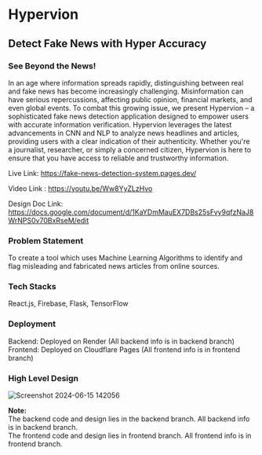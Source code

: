 # Hypervion
## Detect Fake News with Hyper Accuracy
### See Beyond the News!
In an age where information spreads rapidly, distinguishing between real and fake news has become increasingly challenging. Misinformation can have serious repercussions, affecting public opinion, financial markets, and even global events. To combat this growing issue, we present Hypervion – a sophisticated fake news detection application designed to empower users with accurate information verification.
Hypervion leverages the latest advancements in CNN and NLP to analyze news headlines and articles, providing users with a clear indication of their authenticity. Whether you're a journalist, researcher, or simply a concerned citizen, Hypervion is here to ensure that you have access to reliable and trustworthy information.

Live Link: https://fake-news-detection-system.pages.dev/

Video Link : https://youtu.be/Ww8YyZLzHvo

Design Doc Link: https://docs.google.com/document/d/1KaYDmMauEX7DBs25sFvy9qfzNaJ8WrNPS0v70BxRseM/edit

### Problem Statement
To  create a tool which uses Machine Learning Algorithms to identify and flag misleading and fabricated news articles from online sources.

### Tech Stacks

React.js, Firebase, Flask, TensorFlow

### Deployment
Backend: Deployed on Render (All backend info is in backend branch) \
Frontend: Deployed on Cloudflare Pages (All frontend info is in frontend branch)

### High Level Design
![Screenshot 2024-06-15 142056](https://github.com/asquare004/Fake-News-Detection-System/assets/126737709/24481fdb-29c2-4458-9ed1-c2beee1ba6fa)


**Note:**\
The backend code and design  lies in the backend branch. All backend info is in backend branch.\
The frontend code and design lies in frontend branch. All frontend info is in frontend branch.
